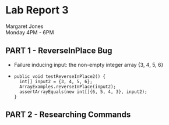 # **Lab Report 3** <br />
Margaret Jones <br />
Monday 4PM - 6PM <br />

## **PART 1 - ReverseInPlace Bug**
* Failure inducing input: the non-empty integer array {3, 4, 5, 6}
* ```  @Test
  public void testReverseInPlace2() {
    int[] input2 = {3, 4, 5, 6};
    ArrayExamples.reverseInPlace(input2);
    assertArrayEquals(new int[]{6, 5, 4, 3}, input2);
  }
  ```


## **PART 2 - Researching Commands**
